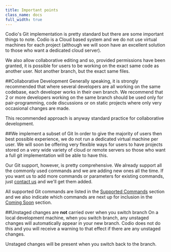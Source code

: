 ```yaml
---
title: Important points
class_name: docs
full_width: true
---
```


Codio's Git implementation is pretty standard but there are some important things to note. Codio is a Cloud based system and we do not use virtual machines for each project (although we will soon have an excellent solution to those who want a dedicated cloud server).

We also allow collaborative editing and so, provided permissions have been granted, it is possible for users to be working on the exact same code as another user. Not another branch, but the exact same files.

##Collaborative Development
Generally speaking, it is strongly recommended that where several developers are all working on the same codebase, each developer works in their own branch. We recommend that 2 or more developers working on the same branch should be used only for pair-programming, code discussions or on static projects where only very occasional changes are made.

This recommended approach is anyway standard practice for collaborative development.

##We implement a subset of Git
In order to give the majority of users then best possible experience, we do not run a dedicated virtual machine per user. We will soon be offering very flexible ways for users to have projects stored on a very wide variety of cloud or remote servers so those who want  a full git implementation will be able to have this.

Our Git support, however, is pretty comprehensive. We already support all the commonly used commands and we are adding new ones all the time. If you want us to add more commands or parameters for existing commands, just [contact us](/docs) and we'll get them added.

All supported Git commands are listed in the [Supported Commands](/docs/git/supported) section and we also indicate which commands are next up for inclusion in the [Coming Soon](/docs/git/coming) section.

##Unstaged changes are **not** carried over when you switch branch
On a local development machine, when you switch branch, any unstaged changes will automatically appear in your new branch. Codio does not do this and you will receive a warning to that effect if there are any unstaged changes.

Unstaged changes will be present when you switch back to the branch.

